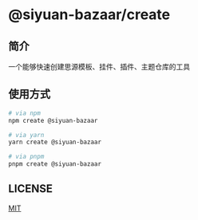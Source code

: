 # @siyuan-bazaar/create

## 简介

一个能够快速创建思源模板、挂件、插件、主题仓库的工具

## 使用方式

```sh
# via npm
npm create @siyuan-bazaar

# via yarn
yarn create @siyuan-bazaar

# via pnpm
pnpm create @siyuan-bazaar
```

## LICENSE

[MIT](../LICENSE)